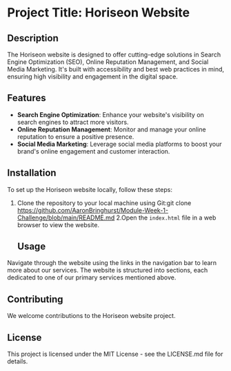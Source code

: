 # Project Title: Horiseon Website

## Description
The Horiseon website is designed to offer cutting-edge solutions in Search Engine Optimization (SEO), Online Reputation Management, and Social Media Marketing. It's built with accessibility and best web practices in mind, ensuring high visibility and engagement in the digital space.

## Features
- **Search Engine Optimization**: Enhance your website's visibility on search engines to attract more visitors.
- **Online Reputation Management**: Monitor and manage your online reputation to ensure a positive presence.
- **Social Media Marketing**: Leverage social media platforms to boost your brand's online engagement and customer interaction.

## Installation
To set up the Horiseon website locally, follow these steps:
1. Clone the repository to your local machine using Git:git clone https://github.com/AaronBringhurst/Module-Week-1-Challenge/blob/main/README.md
   2.Open the `index.html` file in a web browser to view the website.

   ## Usage
Navigate through the website using the links in the navigation bar to learn more about our services. The website is structured into sections, each dedicated to one of our primary services mentioned above.

## Contributing
We welcome contributions to the Horiseon website project.
## License
This project is licensed under the MIT License - see the LICENSE.md file for details.
